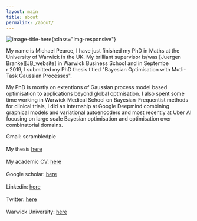 ```yaml
---
layout: main
title: about
permalink: /about/
---
```



![image-title-here]({{site.baseurl}}/assets/img/Pics/mpwarwick-2.jpg){:class="img-responsive"}

My name is Michael Pearce, I have just finished my PhD in Maths at the University of Warwick in the UK.
My brilliant supervisor is/was [Juergen Branke][JB_website] in Warwick Business School and
in Septembe<br>r 2019, I submitted my PhD thesis titled "Bayesian Optimisation with Mutli-Task Gaussian Processes".

My PhD is mostly on extentions of Gaussian process model based optimisation to applications beyond global optmisation. 
I also spent some time working in Warwick Medical School on Bayesian-Frequentist methods for clinical trials, I did an internship at Google Deepmind combining graphical models and variational autoencoders and most recently at Uber AI focusing on large scale Bayesian optimisation and optimisation over combinatorial domains.


<!-- Download my thesis [here][MP_thesis] -->




<p>
Gmail: scrambledpie  
<br>
<br>
My thesis <a href="{{site.baseurl}}/assets/img/Pics/thesis(1).pdf" target="_blank"> here </a>
<br>
<br>
My academic CV: <a href="https://www.dropbox.com/s/gj0hyzgll7o11ki/MichaelPearceCV.pdf?dl=0" target="_blank"> here </a>
<br>
<br>
Google scholar: <a href="https://scholar.google.com/citations?user=OOtbjJ0AAAAJ&hl=ja&oi=sra" target="_blank"> here </a>
<br>
<br>
Linkedin: <a href="https://www.linkedin.com/in/michael-pearce-3a8b18b6/" target="_blank"> here </a>
<br>
<br>
Twitter: <a href="https://twitter.com/MichaelLeopoldP" target="_blank"> here </a>
<br>
<br>
Warwick University: <a href="https://warwick.ac.uk/fac/cross_fac/complexity/people/students/dtc/students2013/pearce/" target="_blank"> here </a>
</p>

<!-- 

Gmail: scrambledpie  

Warwick University:[here][MP_warwick]  

Google Scholar : [here][MP_google]  

Academic CV: [here][MP_CV]  

Github: [here][MP_github]  

Linkedin: [here][MP_linkedin]

Twitter: [here][MP_twitter]  


[JB_website]: https://www.wbs.ac.uk/about/person/juergen-branke
[MP_google]:https://scholar.google.com/citations?user=OOtbjJ0AAAAJ&hl=ja&oi=sra
[MP_CV]:https://www.dropbox.com/s/gj0hyzgll7o11ki/MichaelPearceCV.pdf?dl=0
[MP_linkedin]: https://www.linkedin.com/in/michael-pearce-3a8b18b6/
[MP_github]: https://github.com/scrambledpie
[MP_warwick]:https://warwick.ac.uk/fac/cross_fac/complexity/people/students/dtc/students2013/pearce/
[MP_twitter]: https://twitter.com/MichaelLeopoldP
[MP_thesis]:/Pics/thesis(1).pdf -->